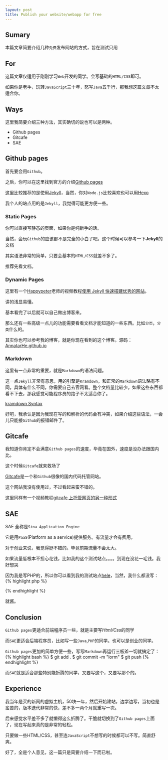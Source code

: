 ```yaml
---
layout: post
title: Publish your website/webapp for free
---
```


## Sumary

本篇文章简要介绍几种`免费`发布网站的方式，旨在测试只用

## For

这篇文章仅适用于刚刚学习`Web`开发的同学。会写基础的`HTML/CSS`即可。

如果你是老手，玩转`JavaScript`三十年，怒写`Java`五千行，那我想这篇文章不太适合你。

## Ways

这里我简要介绍三种方法，其实确切的说也可以是两种。

* Github pages
* Gitcafe
* SAE

## Github pages

首先要会用`Github`。

之后，你可以在这里找到官方的介绍[Github pages](https://pages.github.com/)

这里比较推荐的是使用[Jekyll](http://jekyllrb.com/)，当然，你对`Node.js`比较喜欢也可以用[Hexo](https://hexo.io/)

我个人的站点用的是`Jekyll`，我觉得可能更方便一些。

### Static Pages

你可以直接写静态的页面，如果你是纯新手的话。

当然，会玩`Github`的应该都不是完全的小白了吧。这个时候可以参考一下**Jekyll**的文档

其实语法非常的简单，只要会基本的`HTML/CSS`就差不多了。

推荐先看文档。

### Dynamic Pages

这里有一个[Happypeter](https://github.com/happypeter)老师的视频教程[使用 Jekyll 快速搭建优秀的网站](http://haoduoshipin.com/v/113)。

讲的浅显易懂。

基本看完了以后就可以自己做出博客来。

那么还有一些高级一点儿的功能需要看看文档才能知道的一些东西。比如`分页`，`分类`什么的。

其实你也可以参考我的博客，就是你现在看到的这个博客。源码：[AnnatarHe.github.io](https://github.com/AnnatarHe/AnnatarHe.github.io)

### Markdown

这里有一点非常的重要，就是`Markdown`的语法问题。

这一点`Jekyll`非常有意思，用的引擎是`Kramdown`，和正常的`Markdown`语法略有不同，具体有什么不同，你需要自己去官网看。整个文档量比较少。如果这些东西都看不下去，那我感觉可能程序员的路子不太适合你了。

[kramdown Syntax](http://kramdown.gettalong.org/syntax.html)

好吧，我承认是因为我现在写的和解析的代码会有冲突，如果介绍这些语法，一会儿只能接`Github`的报错邮件了。

## Gitcafe

我知道你肯定不会满意`Github pages`的速度，毕竟在国外，速度是没办法跟国内比。

这个时候`Gitcafe`就来救场了

[Gitcafe](https://gitcafe.com/)是一个和`Github`很像的国内代码托管网站。


这个网站我没有使用过，不过看起来蛮不错的。

这里同样有一个视频教程[gitcafe 上托管网页的另一种形式](http://haoduoshipin.com/v/159)

## SAE

SAE 全称是`Sina Application Engine`

它是用`PaaS`(Platform as a service)提供服务。有流量才会有费用。

对于创业来说，我觉得挺不错的。毕竟前期流量不会太大。

如果流量低根本不担心花钱，比如我的这个测试站点。。。。到现在没花一毛钱。我好想哭

因为我是写PHP的，所以你可以看到我的测试站点[hele](http://hele.sinaapp.com/)，当然，我什么都没写：
{% highlight php %}
<?php 
echo phpinfo();
 ?>
{% endhighlight %}

就酱。

## Conclusion

`Github pages`更适合前端程序员一些，就是主要写*Html/Css*的同学

而`SAE`更适合后端程序员，比如写一些`Java`,`PHP`的同学。也可以是创业的同学。

`Github pages`更加的简单方便一些，写写`Markdown`再运行三板斧一切就搞定了：
{% highlight bash %}
$ git add .
$ git commit -m "lorm"
$ git push
{% endhighlight %}

而`SAE`就是适合那些特别能折腾的同学，又要写这个，又要写那个的。

## Experience

我当年是买的新网的虚拟主机，50块一年，然后开始建站，边学边写，当初也是蛮苦的，版本迭代非常的快，差不多一两个月就重写一次。

后来感觉水平差不多了就懒得这么折腾了。干脆就切换到了`Github pages`上面了，现在写起来真的是非常的轻松。

只要做一些HTML/CSS，甚至连`JavaScript`不想写的时候都可以不写。简直舒爽。

好了，全是个人意见，这一篇只是简要介绍一下而已啦。